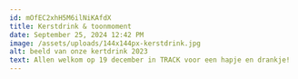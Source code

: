 ```yaml
---
id: mOfEC2xhH5M6ilNiKAfdX
title: Kerstdrink & toonmoment
date: September 25, 2024 12:42 PM
image: /assets/uploads/144x144px-kerstdrink.jpg
alt: beeld van onze kertdrink 2023
text: Allen welkom op 19 december in TRACK voor een hapje en drankje!
---
```

